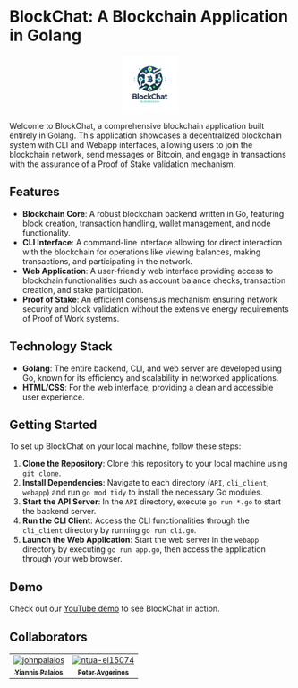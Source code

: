 # BlockChat: A Blockchain Application in Golang

<div align="center">
    <img src="logo.png" width="100">
</div>

Welcome to BlockChat, a comprehensive blockchain application built entirely in Golang. This application
showcases a decentralized blockchain system with CLI and Webapp interfaces, allowing users to join the
blockchain network, send messages or Bitcoin, and engage in transactions with the assurance of a Proof
of Stake validation mechanism.

## Features

- **Blockchain Core**: A robust blockchain backend written in Go, featuring block creation, transaction handling, wallet management, and node functionality.
- **CLI Interface**: A command-line interface allowing for direct interaction with the blockchain for operations like viewing balances, making transactions, and participating in the network.
- **Web Application**: A user-friendly web interface providing access to blockchain functionalities such as account balance checks, transaction creation, and stake participation.
- **Proof of Stake**: An efficient consensus mechanism ensuring network security and block validation without the extensive energy requirements of Proof of Work systems.

## Technology Stack

- **Golang**: The entire backend, CLI, and web server are developed using Go, known for its efficiency and scalability in networked applications.
- **HTML/CSS**: For the web interface, providing a clean and accessible user experience.

## Getting Started

To set up BlockChat on your local machine, follow these steps:

1. **Clone the Repository**: Clone this repository to your local machine using `git clone`.
2. **Install Dependencies**: Navigate to each directory (`API`, `cli_client`, `webapp`) and run `go mod tidy` to install the necessary Go modules.
3. **Start the API Server**: In the `API` directory, execute `go run *.go` to start the backend server.
4. **Run the CLI Client**: Access the CLI functionalities through the `cli_client` directory by running `go run cli.go`.
5. **Launch the Web Application**: Start the web server in the `webapp` directory by executing `go run app.go`, then access the application through your web browser.

## Demo

Check out our [YouTube demo](https://www.youtube.com) to see BlockChat in action.

## Collaborators

<!-- readme: collaborators -start -->
<table>
<tr>
    <td align="center">
        <a href="https://github.com/johnpalaios">
            <img src="https://avatars.githubusercontent.com/u/59118861?v=4" width="100;" alt="johnpalaios"/>
            <br />
            <sub><b>Yiannis Palaios</b></sub>
        </a>
    </td>
    <td align="center">
        <a href="https://github.com/ntua-el15074">
            <img src="https://avatars.githubusercontent.com/u/108369084?v=4" width="100;" alt="ntua-el15074"/>
            <br />
            <sub><b>Peter Avgerinos</b></sub>
        </a>
    </td></tr>
</table>
<!-- readme: collaborators -end -->
